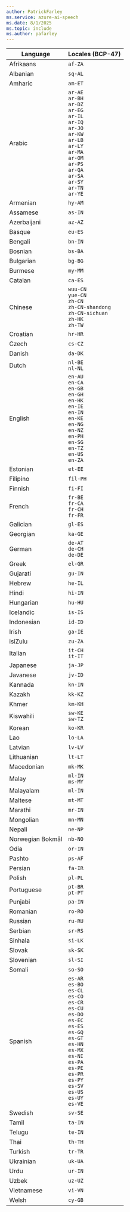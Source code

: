```yaml
---
author: PatrickFarley
ms.service: azure-ai-speech
ms.date: 8/1/2025
ms.topic: include
ms.author: pafarley
---
```


| Language | Locales (BCP-47) |
| ----- | ----- |
| Afrikaans | `af-ZA` |
| Albanian | `sq-AL` |
| Amharic | `am-ET` |
| Arabic | `ar-AE`<br/>`ar-BH`<br/>`ar-DZ`<br/>`ar-EG`<br/>`ar-IL`<br/>`ar-IQ`<br/>`ar-JO`<br/>`ar-KW`<br/>`ar-LB`<br/>`ar-LY`<br/>`ar-MA`<br/>`ar-OM`<br/>`ar-PS`<br/>`ar-QA`<br/>`ar-SA`<br/>`ar-SY`<br/>`ar-TN`<br/>`ar-YE` |
| Armenian | `hy-AM` |
| Assamese | `as-IN` |
| Azerbaijani | `az-AZ` |
| Basque | `eu-ES` |
| Bengali | `bn-IN` |
| Bosnian | `bs-BA` |
| Bulgarian | `bg-BG` |
| Burmese | `my-MM` |
| Catalan | `ca-ES` |
| Chinese | `wuu-CN`<br/>`yue-CN`<br/>`zh-CN`<br/>`zh-CN-shandong`<br/>`zh-CN-sichuan`<br/>`zh-HK`<br/>`zh-TW` |
| Croatian | `hr-HR` |
| Czech | `cs-CZ` |
| Danish | `da-DK` |
| Dutch | `nl-BE`<br/>`nl-NL` |
| English | `en-AU`<br/>`en-CA`<br/>`en-GB`<br/>`en-GH`<br/>`en-HK`<br/>`en-IE`<br/>`en-IN`<br/>`en-KE`<br/>`en-NG`<br/>`en-NZ`<br/>`en-PH`<br/>`en-SG`<br/>`en-TZ`<br/>`en-US`<br/>`en-ZA` |
| Estonian | `et-EE` |
| Filipino | `fil-PH` |
| Finnish | `fi-FI` |
| French | `fr-BE`<br/>`fr-CA`<br/>`fr-CH`<br/>`fr-FR` |
| Galician | `gl-ES` |
| Georgian | `ka-GE` |
| German | `de-AT`<br/>`de-CH`<br/>`de-DE` |
| Greek | `el-GR` |
| Gujarati | `gu-IN` |
| Hebrew | `he-IL` |
| Hindi | `hi-IN` |
| Hungarian | `hu-HU` |
| Icelandic | `is-IS` |
| Indonesian | `id-ID` |
| Irish | `ga-IE` |
| isiZulu | `zu-ZA` |
| Italian | `it-CH`<br/>`it-IT` |
| Japanese | `ja-JP` |
| Javanese | `jv-ID` |
| Kannada | `kn-IN` |
| Kazakh | `kk-KZ` |
| Khmer | `km-KH` |
| Kiswahili | `sw-KE`<br/>`sw-TZ` |
| Korean | `ko-KR` |
| Lao | `lo-LA` |
| Latvian | `lv-LV` |
| Lithuanian | `lt-LT` |
| Macedonian | `mk-MK` |
| Malay | `ml-IN`<br/>`ms-MY` |
| Malayalam | `ml-IN` |
| Maltese | `mt-MT` |
| Marathi | `mr-IN` |
| Mongolian | `mn-MN` |
| Nepali | `ne-NP` |
| Norwegian Bokmål | `nb-NO` |
| Odia | `or-IN` |
| Pashto | `ps-AF` |
| Persian | `fa-IR` |
| Polish | `pl-PL` |
| Portuguese | `pt-BR`<br/>`pt-PT` |
| Punjabi | `pa-IN` |
| Romanian | `ro-RO` |
| Russian | `ru-RU` |
| Serbian | `sr-RS` |
| Sinhala | `si-LK` |
| Slovak | `sk-SK` |
| Slovenian | `sl-SI` |
| Somali | `so-SO` |
| Spanish | `es-AR`<br/>`es-BO`<br/>`es-CL`<br/>`es-CO`<br/>`es-CR`<br/>`es-CU`<br/>`es-DO`<br/>`es-EC`<br/>`es-ES`<br/>`es-GQ`<br/>`es-GT`<br/>`es-HN`<br/>`es-MX`<br/>`es-NI`<br/>`es-PA`<br/>`es-PE`<br/>`es-PR`<br/>`es-PY`<br/>`es-SV`<br/>`es-US`<br/>`es-UY`<br/>`es-VE` |
| Swedish | `sv-SE` |
| Tamil | `ta-IN` |
| Telugu | `te-IN` |
| Thai | `th-TH` |
| Turkish | `tr-TR` |
| Ukrainian | `uk-UA` |
| Urdu | `ur-IN` |
| Uzbek | `uz-UZ` |
| Vietnamese | `vi-VN` |
| Welsh | `cy-GB` |
